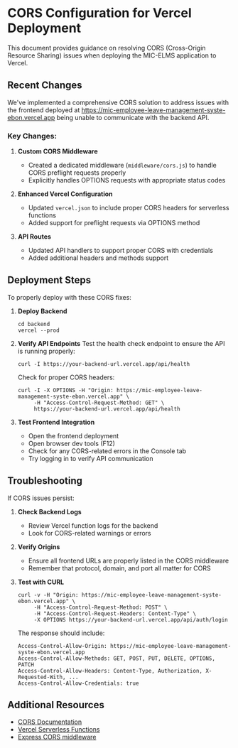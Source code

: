 # CORS Configuration for Vercel Deployment

This document provides guidance on resolving CORS (Cross-Origin Resource Sharing) issues when deploying the MIC-ELMS application to Vercel.

## Recent Changes

We've implemented a comprehensive CORS solution to address issues with the frontend deployed at https://mic-employee-leave-management-syste-ebon.vercel.app being unable to communicate with the backend API.

### Key Changes:

1. **Custom CORS Middleware**
   - Created a dedicated middleware (`middleware/cors.js`) to handle CORS preflight requests properly
   - Explicitly handles OPTIONS requests with appropriate status codes

2. **Enhanced Vercel Configuration**
   - Updated `vercel.json` to include proper CORS headers for serverless functions
   - Added support for preflight requests via OPTIONS method

3. **API Routes**
   - Updated API handlers to support proper CORS with credentials
   - Added additional headers and methods support

## Deployment Steps

To properly deploy with these CORS fixes:

1. **Deploy Backend**
   ```
   cd backend
   vercel --prod
   ```

2. **Verify API Endpoints**
   Test the health check endpoint to ensure the API is running properly:
   ```
   curl -I https://your-backend-url.vercel.app/api/health
   ```
   
   Check for proper CORS headers:
   ```
   curl -I -X OPTIONS -H "Origin: https://mic-employee-leave-management-syste-ebon.vercel.app" \
        -H "Access-Control-Request-Method: GET" \
        https://your-backend-url.vercel.app/api/health
   ```

3. **Test Frontend Integration**
   - Open the frontend deployment
   - Open browser dev tools (F12)
   - Check for any CORS-related errors in the Console tab
   - Try logging in to verify API communication

## Troubleshooting

If CORS issues persist:

1. **Check Backend Logs**
   - Review Vercel function logs for the backend
   - Look for CORS-related warnings or errors

2. **Verify Origins**
   - Ensure all frontend URLs are properly listed in the CORS middleware
   - Remember that protocol, domain, and port all matter for CORS

3. **Test with CURL**
   ```
   curl -v -H "Origin: https://mic-employee-leave-management-syste-ebon.vercel.app" \
        -H "Access-Control-Request-Method: POST" \
        -H "Access-Control-Request-Headers: Content-Type" \
        -X OPTIONS https://your-backend-url.vercel.app/api/auth/login
   ```
   
   The response should include:
   ```
   Access-Control-Allow-Origin: https://mic-employee-leave-management-syste-ebon.vercel.app
   Access-Control-Allow-Methods: GET, POST, PUT, DELETE, OPTIONS, PATCH
   Access-Control-Allow-Headers: Content-Type, Authorization, X-Requested-With, ...
   Access-Control-Allow-Credentials: true
   ```

## Additional Resources

- [CORS Documentation](https://developer.mozilla.org/en-US/docs/Web/HTTP/CORS)
- [Vercel Serverless Functions](https://vercel.com/docs/functions/serverless-functions)
- [Express CORS middleware](https://expressjs.com/en/resources/middleware/cors.html)
